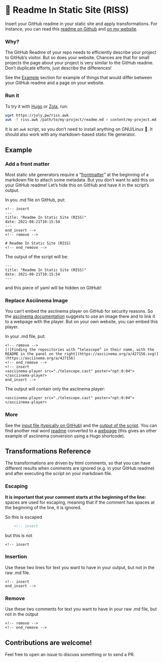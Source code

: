 <!-- insert
---
title: "💎 Readme In Static Site (RISS)"
date: 2021-08-21T08:15:54
---
{{< github_badge >}}
end_insert -->
<!-- remove -->
# 💎 Readme In Static Site (RISS)
<!-- end_remove -->

Insert your GitHub readme in your static site and apply transformations. For instance, you can read this [readme on Github](https://github.com/cljoly/readme-in-static-site/blob/main/README.md) and [on my website](https://joly.pw/readme-in-static-site).

### Why?

The GitHub Readme of your repo needs to efficiently describe your project to GitHub’s visitor. But so does your website. Chances are that for small projects the page about your project is very similar to the GitHub readme. Don’t duplicate efforts, just describe the differences!

See the [Example](#example) section for example of things that would differ between your GitHub readme and a page on your website.

### Run it

To try it with [Hugo][hugo] or [Zola][zola], run:
```sh
wget https://joly.pw/riss.awk
awk -f riss.awk /path/to/my-project/readme.md > content/my-project.md
```

It is an `awk` script, so you don’t need to install anything on GNU/Linux 🎉. It should also work with any markdown-based static file generator.

## Example

### Add a front matter

Most static site generators require a “[frontmatter](https://gohugo.io/getting-started/configuration/#configure-front-matter)” at the beginning of a markdown file to attach some metadata. But you don’t want to add this on your GitHub readme! Let’s hide this on GitHub and have it in the script’s output.

In you .md file on GitHub, put:

    <!-- insert
    ---
    title: "Readme In Static Site (RISS)"
    date: 2021-08-21T10:15:54
    ---
    end_insert -->
    <!-- remove -->
    
    # Readme In Static Site (RISS)
    <!-- end_remove -->

The output of the script will be:

    ---
    title: "Readme In Static Site (RISS)"
    date: 2021-08-21T10:15:54
    ---

and this piece of yaml will be hidden on GitHub!

### Replace Asciinema Image

You can’t embed the asciinema player on GitHub for security reasons. So the [asciinema documentation](https://asciinema.org/docs/embedding) suggests to use an image there and to link it to a webpage with the player. But on your own website, you can embed this player.

In your .md file, put:

    <!-- remove -->
    [![Finding the repositories with “telescope” in their name, with the README in the panel on the right](https://asciinema.org/a/427156.svg)](https://asciinema.org/a/427156)
    <!-- end_remove -->
    <!-- insert
    <asciinema-player src="./telescope.cast" poster="npt:0:04"></asciinema-player>
    end_insert -->

The output will contain only the asciinema player:

    <asciinema-player src="./telescope.cast" poster="npt:0:04"></asciinema-player>

### More

See the [input file (typically on GitHub)](https://github.com/cljoly/readme-in-static-site/blob/main/test.md) and the [output of the script](https://github.com/cljoly/readme-in-static-site/blob/main/test_output.md). You can find another real word [readme](https://github.com/cljoly/telescope-repo.nvim/blob/master/README.md) converted to a [webpage](https://joly.pw/telescope-repo-nvim/) (this gives an other example of asciinema conversion using a Hugo shortcode).

## Transformations Reference

The transformations are driven by html comments, so that you can have different results when comments are ignored (e.g. in your GitHub readme) and after executing the script on your markdown file.

### Escaping

**It is important that your comment starts at the beginning of the line:** spaces are used for escaping, meaning that if the comment has spaces at the beginning of the line, it is ignored.

So this is escaped
```html
    <!-- insert
```
but this is not

    <!-- insert

### Insertion

Use these two lines for text you want to have in your output, but not in the raw .md file.

    <!-- insert
    end_insert -->

### Remove

Use these two comments for text you want to have in your raw .md file, but not in the output

    <!-- remove -->
    <!-- end_remove -->

## Contributions are welcome!

Feel free to open an issue to discuss something or to send a PR.

[hugo]: https://gohugo.io/
[zola]: https://www.getzola.org/
